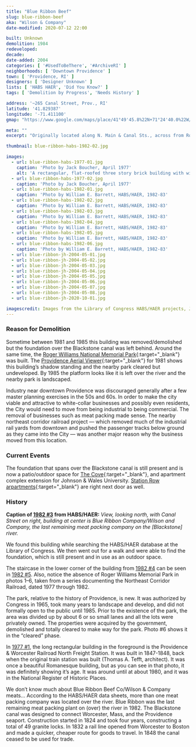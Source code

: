 ```yaml
---
title: "Blue Ribbon Beef"
slug: blue-ribbon-beef
aka: "Wilson & Company"
date-modified: 2020-07-12 22:00

built: Unknown
demolition: 1984
redeveloped: 
decade: 
date-added: 2004
categories: [ '#UsedToBeThere', '#ArchiveRI' ]
neighborhoods: [ 'Downtown Providence' ]
town: [ 'Providence, RI' ]
designers: [ 'Designer Unknown' ]
lists: [ 'HABS HAER', 'Did You Know?' ]
tags: [ 'Demolition by Progress', 'Needs History' ]

address: '~265 Canal Street, Prov., RI'
latitude: '41.829387'
longitude: '-71.411100'
gmap: "https://www.google.com/maps/place/41°49'45.8%22N+71°24'40.0%22W/@41.829389,-71.4121943,400m"

meta: ""
excerpt: "Originally located along N. Main & Canal Sts., across from Roger Williams Park, Providence, the last meat-packing plant survived until the 1980s"

thumbnail: blue-ribbon-habs-1982-02.jpg

images:
  - url: blue-ribbon-habs-1977-01.jpg
    caption: 'Photo by Jack Boucher, April 1977'
    alt: 'A rectangular, flat-roofed three story brick building with windows on only the narrow sides. Two loading docks are along the first floor. All that remains are parts of the foundation and stairs along with the flat concrete floor that straddled the Blackstone River.'
  - url: blue-ribbon-habs-1977-02.jpg
    caption: 'Photo by Jack Boucher, April 1977'
  - url: blue-ribbon-habs-1982-01.jpg
    caption: 'Photo by William E. Barrett, HABS/HAER, 1982-83'
  - url: blue-ribbon-habs-1982-02.jpg
    caption: 'Photo by William E. Barrett, HABS/HAER, 1982-83'
  - url: blue-ribbon-habs-1982-03.jpg
    caption: 'Photo by William E. Barrett, HABS/HAER, 1982-83'
  - url: blue-ribbon-habs-1982-04.jpg
    caption: 'Photo by William E. Barrett, HABS/HAER, 1982-83'
  - url: blue-ribbon-habs-1982-05.jpg
    caption: 'Photo by William E. Barrett, HABS/HAER, 1982-83'
  - url: blue-ribbon-habs-1982-06.jpg
    caption: 'Photo by William E. Barrett, HABS/HAER, 1982-83'
  - url: blue-ribbon-jh-2004-05-01.jpg
  - url: blue-ribbon-jh-2004-05-02.jpg
  - url: blue-ribbon-jh-2004-05-03.jpg
  - url: blue-ribbon-jh-2004-05-04.jpg
  - url: blue-ribbon-jh-2004-05-05.jpg
  - url: blue-ribbon-jh-2004-05-06.jpg
  - url: blue-ribbon-jh-2004-05-07.jpg
  - url: blue-ribbon-jh-2004-05-08.jpg
  - url: blue-ribbon-jh-2020-10-01.jpg

imagescredit: Images from the Library of Congress HABS/HAER projects, Jack Boucher and William E. Barrett, photographers. 
---
```


### Reason for Demolition

Sometime between 1981 and 1985 this building was removed/demolished but the foundation over the Blackstone canal was left behind. Around the same time, the [Roger Williams National Memorial Park](//en.wikipedia.org/wiki/Roger_Williams_National_Memorial){:target="_blank"} was built. The [Providence Aerial Viewer](//pvdgis.maps.arcgis.com/apps/webappviewer/index.html?id=b1b3a4a4c66847a8b767cde26264246e){:target="_blank"} for 1981 shows this building’s shadow standing and the nearby park cleared but undeveloped. By 1985 the platform looks like it is left over the river and the nearby park is landscaped. 

Industry near downtown Providence was discouraged generally after a few master planning exercises in the 50s and 60s. In order to make the city viable and attractive to white-collar businesses and possibly even residents, the City would need to move from being industrial to being commercial. The removal of businesses such as meat packing made sense. The nearby northeast corridor railroad project — which removed much of the industrial rail yards from downtown and pushed the passenger tracks below ground as they came into the City — was another major reason why the business moved from this location. 


### Current Events

The foundation that spans over the Blackstone canal is still present and is now a patio/outdoor space for [The Cove](//livingoncampus.jwu.edu/providence-the-cove){:target="_blank"}, and apartment complex extension for Johnson & Wales University. [Station Row arpartments](//www.stationrowapts.com/){:target="_blank"} are right next door as well. 


### History

**Caption of [1982 #3](#photo-blue-ribbon-habs-1982-03) from HABS/HAER:** _View, looking north, with Canal Street on right, building at center is Blue Ribbon Company/Wilson and Company, the last remaining meat packing company on the [Blackstone] river._ 

We found this building while searching the HABS/HAER database at the Library of Congress. We then went out for a walk and were able to find the foundation, which is still present and in use as an outdoor space.

The staircase in the lower corner of the building from [1982 #4](#photo-blue-ribbon-habs-1982-04) can be seen in [1982 #5](#photo-blue-ribbon-habs-1982-05). Also, notice the absence of Roger Williams Memorial Park in photos 1–6, taken from a series documenting the Northeast Corridor Railroad, dated 1977 through 1982.

The park, relative to the history of Providence, is new. It was authorized by Congress in 1965, took many years to landscape and develop, and did not formally open to the public until 1985. Prior to the existence of the park, the area was divided up by about 6 or so small lanes and all the lots were privately owned. The properties were acquired by the government, demolished and totally cleared to make way for the park. Photo #6 shows it in the “cleared” phase.

In [1977 #1](#photo-blue-ribbon-habs-1977-01), the long rectangular building in the foreground is the Providence & Worcester Railroad North Freight Station. It was built in 1847-1848, back when the original train station was built (Thomas A. Tefft, architect). It was once a beautiful Romanesque building, but as you can see in that photo, it was definitely showing it’s age. It was around until at about 1980, and it was in the National Register of Historic Places.

We don’t know much about Blue Ribbon Beef Co/Wilson & Company meats… According to the HABS/HAER data sheets, more than one meat packing company was located over the river. Blue Ribbon was the last remaining meat packing plant on (over) the river in 1982. The Blackstone canal was designed to connect Worcester, Mass, and the Providence seaport. Construction started in 1824 and took four years, constructing a total of 49 granite locks. In 1832 a rail line opened from Worcester to Boston and made a quicker, cheaper route for goods to travel. In 1848 the canal ceased to be used for trade. 
